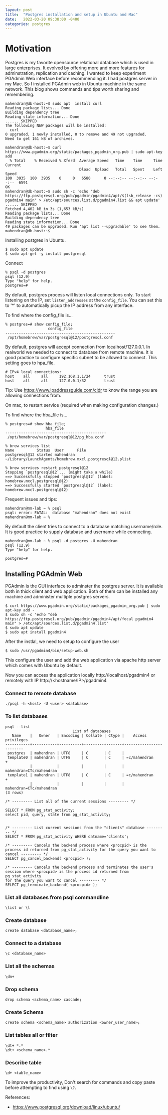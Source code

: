 ```yaml
---
layout: post
title:  "Postgres installation and setup in Ubuntu and Mac"
date:   2022-03-20 09:38:00 -0400
categories: postgres
---
```


# Motivation
Postgres is my favorite opensource relational database which is used in large enterprises.
It evolved by offering more and more features for adminstration, replication and caching.
I wanted to keep experiment PGAdmin Web interface before recommending it. I had postgres server in my Mac. So I installed PGAdmin web in Ubuntu machine in the same network. This blog shows commands and tips worth sharing and remembering. 


```
mahendran@db-host:~$ sudo apt  install curl
Reading package lists... Done
Building dependency tree       
Reading state information... Done
...... SKIPPED
The following NEW packages will be installed:
  curl
0 upgraded, 1 newly installed, 0 to remove and 49 not upgraded.
Need to get 161 kB of archives.

mahendran@db-host:~$ curl https://www.pgadmin.org/static/packages_pgadmin_org.pub | sudo apt-key add
  % Total    % Received % Xferd  Average Speed   Time    Time     Time  Current
                                 Dload  Upload   Total   Spent    Left  Speed
100  3935  100  3935    0     0   6580      0 --:--:-- --:--:-- --:--:--  6591
OK
mahendran@db-host:~$ sudo sh -c 'echo "deb https://ftp.postgresql.org/pub/pgadmin/pgadmin4/apt/$(lsb_release -cs) pgadmin4 main" > /etc/apt/sources.list.d/pgadmin4.list && apt update'
...... SKIPPED
Fetched 4,402 kB in 3s (1,653 kB/s)                           
Reading package lists... Done
Building dependency tree       
Reading state information... Done
49 packages can be upgraded. Run 'apt list --upgradable' to see them.
mahendran@db-host:~$ 
```

Installing postgres in Ubuntu.
```shell
$ sudo apt update
$ sudo apt-get -y install postgresql
```



Connect
```
% psql -d postgres                          
psql (12.9)
Type "help" for help.
postgres=#
```
By default, postgres process will listen local connections only. To start listening on the IP, set `listen_addresses` at the `config_file`. You can set this to '*' to automatically picup the IP address from any interface.

To find where the config_file is...
```
% postgres=# show config_file;
                   config_file                   
-------------------------------------------------
 /opt/homebrew/var/postgresql@12/postgresql.conf
```


By default, postgres will accept connection from localhost/127.0.0.1. In realworld we needed to connect to database from remote machine. It is good practice to configure specific subnet to be allowed to connect. This setting goes to hpa_file.


```
# IPv4 local connections:
host    all     all     192.168.1.1/24      trust
host 	all		all		127.0.0.1/32		trust
```

  Tip: Use https://www.ipaddressguide.com/cidr to know the range you are allowing connections from.

On mac, to restart service (required when making configuration changes.)

To find where the hba_file is...
```
% postgres=# show hba_file;
                  hba_file                   
---------------------------------------------
 /opt/homebrew/var/postgresql@12/pg_hba.conf
```


```
% brew services list                  
Name          Status  User      File
postgresql@12 started mahendran ~/Library/LaunchAgents/homebrew.mxcl.postgresql@12.plist
```


```
% brew services restart postgresql@12               
Stopping `postgresql@12`... (might take a while)
==> Successfully stopped `postgresql@12` (label: homebrew.mxcl.postgresql@12)
==> Successfully started `postgresql@12` (label: homebrew.mxcl.postgresql@12)

```

Frequent issues and tips:
```
mahendran@mm-lab ~ % psql 
psql: error: FATAL:  database "mahendran" does not exist
mahendran@mm-lab ~ %
```
By default the client tries to connect to a database matching username/role.
It is good practice to supply database and username while connecting.
```
mahendran@mm-lab ~ % psql -d postgres -U mahendran
psql (12.9)
Type "help" for help.

postgres=#
```


## Installing PGAdmin Web
PGAdmin is the GUI interface to adminster the postgres server. It is available both in thick client and web application.
Both of them can be installed any machine and administer multiple postgres servers.

```shell
$ curl https://www.pgadmin.org/static/packages_pgadmin_org.pub | sudo apt-key add -
$ sudo sh -c 'echo "deb https://ftp.postgresql.org/pub/pgadmin/pgadmin4/apt/focal pgadmin4 main" > /etc/apt/sources.list.d/pgadmin4.list' 
$ sudo apt update
$ sudo apt install pgadmin4 
```
After the instlal, we need to setup to configure the user
```shell
$ sudo /usr/pgadmin4/bin/setup-web.sh 
```
This configure the user and add the web application via apache http server which comes with Ubuntu by default.


Now you can access the application locally http://localhost/pgadmin4 or remotely with IP http://<hostname/IP>/pgadmin4


### Connect to remote database
```
./psql -h <host> -U <user> <database>
```

### To  list databases
```
psql --list
                              List of databases
   Name    |   Owner   | Encoding | Collate | Ctype |    Access privileges    
-----------+-----------+----------+---------+-------+-------------------------
 postgres  | mahendran | UTF8     | C       | C     | 
 template0 | mahendran | UTF8     | C       | C     | =c/mahendran           +
           |           |          |         |       | mahendran=CTc/mahendran
 template1 | mahendran | UTF8     | C       | C     | =c/mahendran           +
           |           |          |         |       | mahendran=CTc/mahendran
(3 rows)

```

```
/* --------- List all of the current sessions --------- */ 

SELECT * FROM pg_stat_activity;
select pid, query, state from pg_stat_activity;


/* --------- List current sessions from the "clients" database --------- */ 
SELECT * FROM pg_stat_activity WHERE datname='clients';

/* --------- Cancels the backend process where <procpid> is the process id returned from pg_stat_activity for the query you want to cancel --------- */ 
SELECT pg_cancel_backend( <procpid> );

/* --------- Cancels the backend process and terminates the user's session where <procpid> is the process id returned from pg_stat_activity 
for the query you want to cancel --------- */ 
SELECT pg_terminate_backend( <procpid> );
```


### List all databases from psql commandline
```
\list or \l
```

### Create database
```
create database <database_name>;
```

### Connect to a database
```
\c <database_name>
```

###  List all the schemas
```
\dn+
```

###  Drop schema
```
drop schema <schema_name> cascade;
```

###  Create Schema
```
create schema <schema_name> authorization <owner_user_name>;
```

### List tables all or filter
```
\dt+ *.*
\dt+ <schema_name>.*
```

### Describe table
```
\d+ <table_name>
```

To improve the productivity, Don't search for commands and copy paste before attempting to find using `\?`.



References:
- https://www.postgresql.org/download/linux/ubuntu/